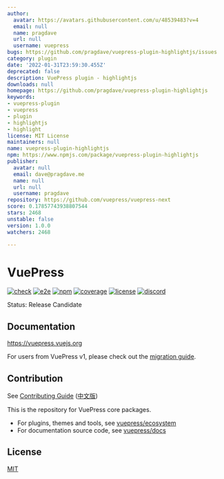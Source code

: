 ```yaml
---
author:
  avatar: https://avatars.githubusercontent.com/u/48539483?v=4
  email: null
  name: pragdave
  url: null
  username: vuepress
bugs: https://github.com/pragdave/vuepress-plugin-highlightjs/issues
category: plugin
date: '2022-01-31T23:59:30.455Z'
deprecated: false
description: VuePress plugin - highlightjs
downloads: null
homepage: https://github.com/pragdave/vuepress-plugin-highlightjs
keywords:
- vuepress-plugin
- vuepress
- plugin
- highlightjs
- highlight
license: MIT License
maintainers: null
name: vuepress-plugin-highlightjs
npm: https://www.npmjs.com/package/vuepress-plugin-highlightjs
publisher:
  avatar: null
  email: dave@pragdave.me
  name: null
  url: null
  username: pragdave
repository: https://github.com/vuepress/vuepress-next
score: 0.17857743938807544
stars: 2468
unstable: false
version: 1.0.0
watchers: 2468

---
```


# VuePress

[![check](https://github.com/vuepress/core/actions/workflows/check.yml/badge.svg?branch=main)](https://github.com/vuepress/core/actions/workflows/check.yml)
[![e2e](https://github.com/vuepress/core/actions/workflows/e2e.yml/badge.svg?branch=main)](https://github.com/vuepress/core/actions/workflows/e2e.yml)
[![npm](https://badgen.net/npm/v/vuepress/next)](https://www.npmjs.com/package/vuepress)
[![coverage](https://coveralls.io/repos/github/vuepress/core/badge.svg?branch=main)](https://coveralls.io/github/vuepress/core?branch=main)
[![license](https://badgen.net/github/license/vuepress/core)](https://github.com/vuepress/core/blob/main/LICENSE)
[![discord](https://badgen.net/discord/online-members/ptFjefy6H5?icon=discord&label=discord)](https://discord.gg/ptFjefy6H5)

Status: Release Candidate

## Documentation

https://vuepress.vuejs.org

For users from VuePress v1, please check out the [migration guide](https://vuepress.vuejs.org/guide/migration.html).

## Contribution

See [Contributing Guide](https://github.com/vuepress/core/blob/main/CONTRIBUTING.md) ([中文版](https://github.com/vuepress/core/blob/main/CONTRIBUTING_zh.md))

This is the repository for VuePress core packages.

- For plugins, themes and tools, see [vuepress/ecosystem](https://github.com/vuepress/ecosystem)
- For documentation source code, see [vuepress/docs](https://github.com/vuepress/docs)

## License

[MIT](https://github.com/vuepress/core/blob/main/LICENSE)
